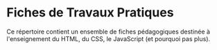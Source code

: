 # Fiches de Travaux Pratiques

Ce répertoire contient un ensemble de fiches pédagogiques destinée à l'enseignement du HTML, du CSS, le JavaScript (et pourquoi pas plus).
